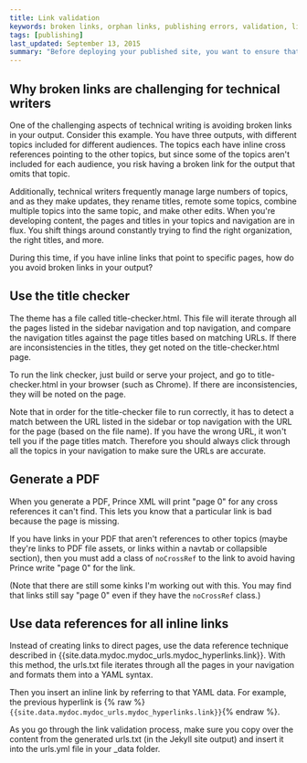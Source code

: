```yaml
---
title: Link validation
keywords: broken links, orphan links, publishing errors, validation, link validity, hyperlink issues
tags: [publishing]
last_updated: September 13, 2015
summary: "Before deploying your published site, you want to ensure that you don't have any broken links. There are a few ways to check for broken links."
---
```


## Why broken links are challenging for technical writers
One of the challenging aspects of technical writing is avoiding broken links in your output. Consider this example. You have three outputs, with different topics included for different audiences. The topics each have inline cross references pointing to the other topics, but since some of the topics aren't included for each audience, you risk having a broken link for the output that omits that topic.

Additionally, technical writers frequently manage large numbers of topics, and as they make updates, they rename titles, remote some topics, combine multiple topics into the same topic, and make other edits. When you're developing content, the pages and titles in your topics and navigation are in flux. You shift things around constantly trying to find the right organization, the right titles, and more. 

During this time, if you have inline links that point to specific pages, how do you avoid broken links in your output?

## Use the title checker

The theme has a file called title-checker.html. This file will iterate through all the pages listed in the sidebar navigation and top navigation, and compare the navigation titles against the page titles based on matching URLs. If there are inconsistencies in the titles, they get noted on the title-checker.html page. 

To run the link checker, just build or serve your project, and go to title-checker.html in your browser (such as Chrome). If there are inconsistencies, they will be noted on the page.

Note that in order for the title-checker file to run correctly, it has to detect a match between the URL listed in the sidebar or top navigation with the URL for the page (based on the file name). If you have the wrong URL, it won't tell you if the page titles match. Therefore you should always click through all the topics in your navigation to make sure the URLs are accurate.

## Generate a PDF

When you generate a PDF, Prince XML will print "page 0" for any cross references it can't find. This lets you know that a particular link is bad because the page is missing.

If you have links in your PDF that aren't references to other topics (maybe they're links to PDF file assets, or links within a navtab or collapsible section), then you must add a class of `noCrossRef` to the link to avoid having Prince write "page 0" for the link. 

(Note that there are still some kinks I'm working out with this. You may find that links still say "page 0" even if they have the `noCrossRef` class.)

## Use data references for all inline links

Instead of creating links to direct pages, use the data reference technique described in {{site.data.mydoc.mydoc_urls.mydoc_hyperlinks.link}}. With this method, the urls.txt file iterates through all the pages in your navigation and formats them into a YAML syntax. 

Then you insert an inline link by referring to that YAML data. For example, the previous hyperlink is {% raw %}`{{site.data.mydoc.mydoc_urls.mydoc_hyperlinks.link}}`{% endraw %}. 

As you go through the link validation process, make sure you copy over the content from the generated urls.txt (in the Jekyll site output) and insert it into the urls.yml file in your \_data folder.